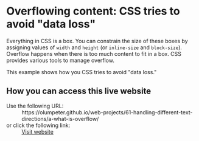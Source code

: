 # Overflowing content: CSS tries to avoid &quot;data loss&quot;

Everything in CSS is a box. You can constrain the size of these boxes by assigning values of <code>width</code> and <code>height</code> (or <code>inline-size</code> and <code>block-size</code>). Overflow happens when there is too much content to fit in a box. CSS provides various tools to manage overflow.
    
This example shows how you CSS tries to avoid &quot;data loss.&quot;

## How you can access this live website

<dl>
  Use the following URL:
  <dd>
    https://olumpeter.github.io/web-projects/61-handling-different-text-directions/a-what-is-overflow/
  </dd>
  or click the following link:
  <dd>
    <a href="https://olumpeter.github.io/web-projects/61-handling-different-text-directions/a-what-is-overflow/">Visit website</a>
  </dd>
</dl>
